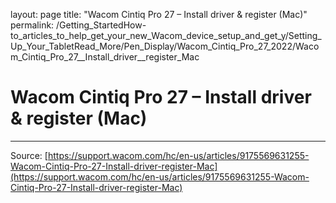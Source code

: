 layout: page
title: "Wacom Cintiq Pro 27 – Install driver & register (Mac)"
permalink: /Getting_StartedHow-to_articles_to_help_get_your_new_Wacom_device_setup_and_get_y/Setting_Up_Your_TabletRead_More/Pen_Display/Wacom_Cintiq_Pro_27_2022/Wacom_Cintiq_Pro_27__Install_driver__register_Mac

# Wacom Cintiq Pro 27 – Install driver & register (Mac)



---
Source: [https://support.wacom.com/hc/en-us/articles/9175569631255-Wacom-Cintiq-Pro-27-Install-driver-register-Mac](https://support.wacom.com/hc/en-us/articles/9175569631255-Wacom-Cintiq-Pro-27-Install-driver-register-Mac)
